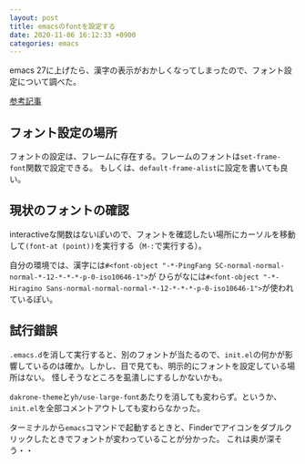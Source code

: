```yaml
---
layout: post
title: emacsのfontを設定する
date: 2020-11-06 16:12:33 +0900
categories: emacs
---
```


emacs 27に上げたら、漢字の表示がおかしくなってしまったので、フォント設定について調べた。

[参考記事][qiita]

## フォント設定の場所
フォントの設定は、フレームに存在する。フレームのフォントは`set-frame-font`関数で設定できる。
もしくは、`default-frame-alist`に設定を書いても良い。

## 現状のフォントの確認

interactiveな関数はないぽいので、フォントを確認したい場所にカーソルを移動して`(font-at (point))`を実行する（`M-:`で実行する）。

自分の環境では、漢字には`#<font-object "-*-PingFang SC-normal-normal-normal-*-12-*-*-*-p-0-iso10646-1">`が
ひらがなには`#<font-object "-*-Hiragino Sans-normal-normal-normal-*-12-*-*-*-p-0-iso10646-1">`が使われているぽい。

## 試行錯誤
`.emacs.d`を消して実行すると、別のフォントが当たるので、`init.el`の何かが影響しているのは確か。しかし、目で見ても、明示的にフォントを設定している場所はない。
怪しそうなところを虱潰しにするしかないかも。

`dakrone-theme`と`yh/use-large-font`あたりを消しても変わらず。というか、`init.el`を全部コメントアウトしても変わらなかった。

ターミナルから`emacs`コマンドで起動するときと、Finderでアイコンをダブルクリックしたときでフォントが変わっていることが分かった。
これは奥が深そう・・



[qiita]: https://qiita.com/j8takagi/items/01aecdd28f87cdd3cd2c
